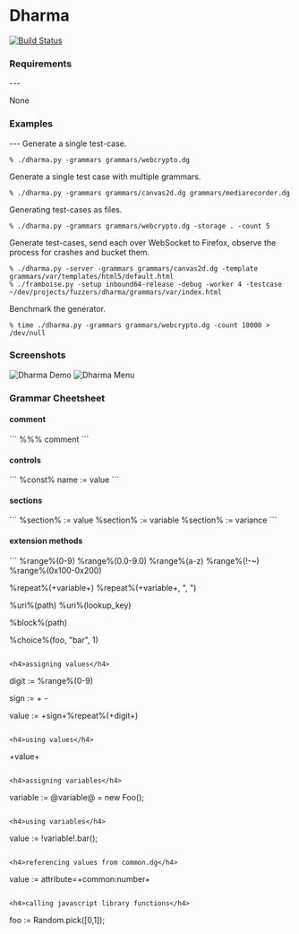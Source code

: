 Dharma
======

[![Build Status](https://api.travis-ci.org/MozillaSecurity/dharma.svg)](https://travis-ci.org/MozillaSecurity/dharma)



<h3>Requirements</h3>
---

None


<h3>Examples</h3>
---
Generate a single test-case.

```
% ./dharma.py -grammars grammars/webcrypto.dg
```

Generate a single test case with multiple grammars.

```
% ./dharma.py -grammars grammars/canvas2d.dg grammars/mediarecorder.dg
```

Generating test-cases as files.

```
% ./dharma.py -grammars grammars/webcrypto.dg -storage . -count 5
```

Generate test-cases, send each over WebSocket to Firefox, observe the process for crashes and bucket them.

```
% ./dharma.py -server -grammars grammars/canvas2d.dg -template grammars/var/templates/html5/default.html
% ./framboise.py -setup inbound64-release -debug -worker 4 -testcase ~/dev/projects/fuzzers/dharma/grammars/var/index.html
```


Benchmark the generator.

```
% time ./dharma.py -grammars grammars/webcrypto.dg -count 10000 > /dev/null
```

<h3>Screenshots</h3>

![Dharma Demo](https://people.mozilla.com/~cdiehl/screenshots/dharma_demo.png "")
![Dharma Menu](https://people.mozilla.com/~cdiehl/screenshots/dharma_menu.png "")


<h3>Grammar Cheetsheet</h3>

<h4>comment</h4>
```
%%% comment
```

<h4>controls</h4>
```
%const% name := value
```

<h4>sections</h4>
```
%section% := value
%section% := variable
%section% := variance
```

<h4>extension methods</h4>
```
%range%(0-9)
%range%(0.0-9.0)
%range%(a-z)
%range%(!-~)
%range%(0x100-0x200)

%repeat%(+variable+)
%repeat%(+variable+, ", ")

%uri%(path)
%uri%(lookup_key)

%block%(path)

%choice%(foo, "bar", 1)
```

<h4>assigning values</h4>
```
digit :=
    %range%(0-9)

sign :=
    +
    -

value :=
    +sign+%repeat%(+digit+)
```

<h4>using values</h4>
```
+value+
```

<h4>assigning variables</h4>
```
variable :=
    @variable@ = new Foo();
```

<h4>using variables</h4>
```
value :=
    !variable!.bar();
```

<h4>referencing values from common.dg</h4>
```
value :=
    attribute=+common:number+
```

<h4>calling javascript library functions</h4>

```
foo :=
    Random.pick([0,1]);
```
